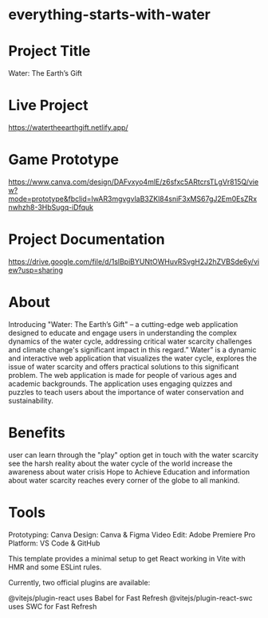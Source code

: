 # everything-starts-with-water
# Project Title
Water: The Earth’s Gift

# Live Project
https://watertheearthgift.netlify.app/

# Game Prototype
https://www.canva.com/design/DAFvxyo4mlE/z6sfxc5ARtcrsTLgVr815Q/view?mode=prototype&fbclid=IwAR3mgvgvlaB3ZKl84sniF3xMS67gJ2Em0EsZRxnwhzh8-3HbSugq-iDfquk

# Project Documentation
https://drive.google.com/file/d/1slBpiBYUNtOWHuvRSvgH2J2hZVBSde6y/view?usp=sharing

# About
Introducing "Water: The Earth’s Gift" – a cutting-edge web application designed to educate and engage users in understanding the complex dynamics of the water cycle, addressing critical water scarcity challenges and climate change's significant impact in this regard.” Water” is a dynamic and interactive web application that visualizes the water cycle, explores the issue of water scarcity and offers practical solutions to this significant problem. The web application is made for people of various ages and academic backgrounds. The application uses engaging quizzes and puzzles to teach users about the importance of water conservation and sustainability.

# Benefits
user can learn through the "play" option
get in touch with the water scarcity
see the harsh reality about the water cycle of the world
increase the awareness about water crisis
Hope to Achieve
Education and information about water scarcity reaches every corner of the globe to all mankind.

# Tools
Prototyping: Canva
Design: Canva & Figma
Video Edit: Adobe Premiere Pro
Platform: VS Code & GitHub

This template provides a minimal setup to get React working in Vite with HMR and some ESLint rules.

Currently, two official plugins are available:

@vitejs/plugin-react uses Babel for Fast Refresh
@vitejs/plugin-react-swc uses SWC for Fast Refresh
